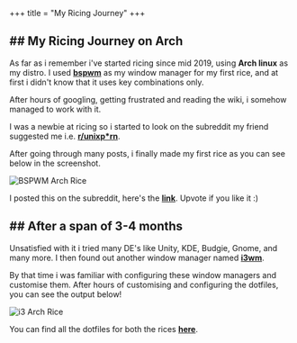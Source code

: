 +++
title = "My Ricing Journey"
+++

## \## My Ricing Journey on Arch

As far as i remember i've started ricing since mid 2019, using **Arch linux** as my distro.
I used [**bspwm**](https://github.com/baskerville/bspwm) as my window manager for my first rice, and at first i didn't know that it uses key combinations only.

After hours of googling, getting frustrated and reading the wiki, i somehow managed to work with it.

I was a newbie at ricing so i started to look on the subreddit my friend suggested me i.e. [**r/unixp*rn**](https://www.reddit.com/r/unixporn).

After going through many posts, i finally made my first rice as you can see below in the screenshot.

![BSPWM Arch Rice](/images/bspwm-arch-rice.png)

I posted this on the subreddit, here's the [**link**](https://www.reddit.com/r/unixporn/comments/ajgm94/bspwm_my_first_rice_on_arch/). Upvote if you like it :)

## \## After a span of 3-4 months

Unsatisfied with it i tried many DE's like Unity, KDE, Budgie, Gnome, and many more. I then found out another window manager named [**i3wm**](https://i3wm.org/).

By that time i was familiar with configuring these window managers and customise them. After hours of customising and configuring the dotfiles, you can see the output below!

![i3 Arch Rice](/images/i3-arch-rice.png)

You can find all the dotfiles for both the rices [**here**](https://github.com/Yash-Garg/dotfiles).
